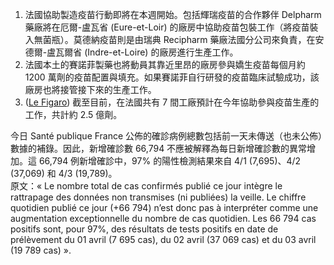 1. 法國協助製造疫苗行動即將在本週開始。包括輝瑞疫苗的合作夥伴 Delpharm 藥廠將在厄爾-盧瓦省 (Eure-et-Loir) 的廠房中協助疫苗包裝工作（將疫苗裝入無菌瓶）。莫德納疫苗則是由瑞典 Recipharm 藥廠法國分公司來負責，在安德爾-盧瓦爾省 (Indre-et-Loire) 的廠房進行生產工作。
1. 法國本土的賽諾菲製藥也將動員其靠近里昂的廠房參與嬌生疫苗每個月約 1200 萬劑的疫苗配置與填充。如果賽諾菲自行研發的疫苗臨床試驗成功，該廠房也將接管接下來的生產工作。
1. ([Le Figaro](https://bit.ly/3sTNe8v)) 截至目前，在法國共有 7 間工廠預計在今年協助參與疫苗生產的工作，共計約 2.5 億劑。

<div className="comment_block">今日 Santé publique France 公佈的確診病例總數包括前一天未傳送（也未公佈）數據的補錄。因此，新增確診數 66,794 不應被解釋為每日新增確診數的異常增加。這 66,794 例新增確診中，97% 的陽性檢測結果來自 4/1 (7,695)、4/2 (37,069) 和 4/3 (19,789)。<br />原文：« Le nombre total de cas confirmés publié ce jour intègre le rattrapage des données non transmises (ni publiées) la veille. Le chiffre quotidien publié ce jour (+66 794) n’est donc pas à interpréter comme une augmentation exceptionnelle du nombre de cas quotidien. Les 66 794 cas positifs sont, pour 97%, des résultats de tests positifs en date de prélèvement du 01 avril (7 695 cas), du 02 avril (37 069 cas) et du 03 avril (19 789 cas) ».</div>